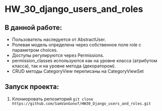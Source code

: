 # HW_30_django_users_and_roles
## В данной работе:
- Пользователь наследуется от AbstractUser.
- Ролевая модель определена через собственное поле role с параметром choices.
- Доступы регулируются через Permissions.
- permission_classes используются как на уровне класса (атрибутом класса), так и на уровне метода (декоратором).
- CRUD методы CategoryView переписаны на CategoryViewSet

## Запуск проекта:
1. Клониоровать репозиторий `git clone https://github.com/SamVanGonof/HW30_Django_users_and_roles.git`
